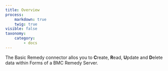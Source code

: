 ```yaml
---
title: Overview
process:
    markdown: true
    twig: true
visible: false
taxonomy:
    category:
        - docs
---
```


The Basic Remedy connector allos you to **C**reate, **R**ead, **U**pdate and **D**elete data within Forms of a BMC Remedy Server.
